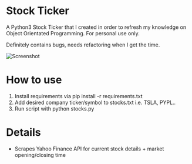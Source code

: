 # Stock Ticker
A Python3 Stock Ticker that I created in order to refresh my knowledge on Object Orientated Programming. For personal use only.

Definitely contains bugs, needs refactoring when I get the time.

![Screenshot](https://i.imgur.com/pHQoZIK.png)

# How to use
1. Install requirements via pip install -r requirements.txt
2. Add desired company ticker/symbol to stocks.txt i.e. TSLA, PYPL..
3. Run script with python stocks.py

# Details
* Scrapes Yahoo Finance API for current stock details + market opening/closing time
